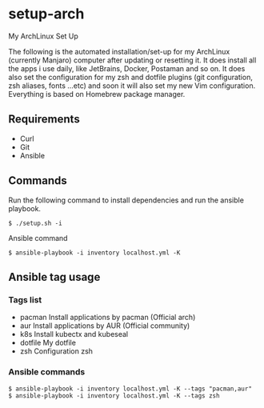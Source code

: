 # setup-arch
My ArchLinux Set Up

The following is the automated installation/set-up for my ArchLinux (currently Manjaro) computer after updating or resetting it.
It does install all the apps i use daily, like JetBrains, Docker, Postaman and so on.
It does also set the configuration for my zsh and dotfile plugins (git configuration, zsh aliases, fonts ...etc) and soon it will also set my new Vim configuration.
Everything is based on Homebrew package manager.

## Requirements
* Curl
* Git
* Ansible

## Commands

Run the following command to install dependencies and run the ansible playbook.
```
$ ./setup.sh -i
```

Ansible command
```
$ ansible-playbook -i inventory localhost.yml -K
```

## Ansible tag usage
### Tags list
* pacman    Install applications by pacman (Official arch)
* aur       Install applications by AUR (Official community)
* k8s       Install kubectx and kubeseal
* dotfile   My dotfile
* zsh       Configuration zsh

### Ansible commands
```
$ ansible-playbook -i inventory localhost.yml -K --tags "pacman,aur"
$ ansible-playbook -i inventory localhost.yml -K --tags zsh
```
